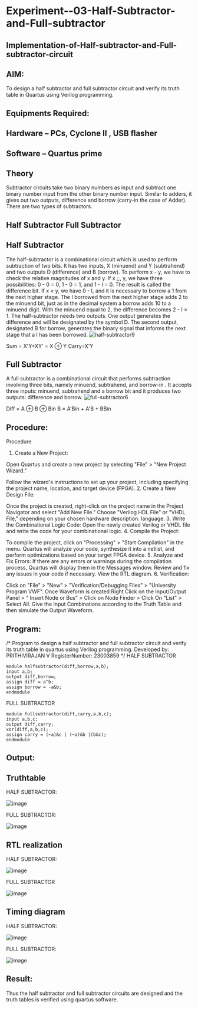 # Experiment--03-Half-Subtractor-and-Full-subtractor
## Implementation-of-Half-subtractor-and-Full-subtractor-circuit
## AIM:
To design a half subtractor and full subtractor circuit and verify its truth table in Quartus using Verilog programming.

## Equipments Required:
## Hardware – PCs, Cyclone II , USB flasher
## Software – Quartus prime
## Theory
Subtractor circuits take two binary numbers as input and subtract one binary number input from the other binary number input. Similar to adders, it gives out two outputs, difference and borrow (carry-in the case of Adder). There are two types of subtractors.

## Half Subtractor Full Subtractor
## Half Subtractor
The half-subtractor is a combinational circuit which is used to perform subtraction of two bits. It has two inputs, X (minuend) and Y (subtrahend) and two outputs D (difference) and B (borrow). To perform x - y, we have to check the relative magnitudes of x and y. If x ;;, y, we have three possibilities: 0 - 0 = 0, 1 - 0 = 1, and 1 - I = 0. The result is called the difference bit. If x < y, we have 0 - I, and it is necessary to borrow a 1 from the next higher stage. The I borrowed from the next higher stage adds 2 to the minuend bit, just as in the decimal system a borrow adds 10 to a minuend digit. With the minuend equal to 2, the difference becomes 2 - I = 1. The half-subtractor needs two outputs. One output generates the difference and will be designated by the symbol D. The second output, designated B for borrow, generates the binary signal that informs the next stage that a I has been borrowed.
![half-subtractor9](https://user-images.githubusercontent.com/36288975/166112538-58c3bc7c-ee5d-4e6a-ac8d-8e8328efe27a.png)


Sum = X'Y+XY' = X ⊕ Y
Carry=X'Y

## Full Subtractor
A full subtractor is a combinational circuit that performs subtraction involving three bits, namely minuend, subtrahend, and borrow-in . It accepts three inputs: minuend, subtrahend and a borrow bit and it produces two outputs: difference and borrow. 
![full-subtractor6](https://user-images.githubusercontent.com/36288975/166112541-24c68359-3de8-4674-ae22-8272ffc385ed.png)


Diff = A ⊕ B ⊕ Bin B = A'Bin + A'B + BBin

## Procedure:
Procedure
1.	Create a New Project:

Open Quartus and create a new project by selecting "File" > "New Project Wizard."

Follow the wizard's instructions to set up your project, including specifying the project name, location, and target device (FPGA).
2.	Create a New Design File:

Once the project is created, right-click on the project name in the Project Navigator and select "Add New File."
Choose "Verilog HDL File" or "VHDL File," depending on your chosen hardware description.
language.
3.	Write the Combinational Logic Code:
Open the newly created Verilog or VHDL file and write the code for your combinational logic.
4.	Compile the Project:

To compile the project, click on "Processing" > "Start Compilation" in the menu.
Quartus will analyze your code, synthesize it into a netlist, and perform optimizations based on your target FPGA device.
5.	Analyze and Fix Errors:
If there are any errors or warnings during the compilation process, Quartus will display them in the Messages window.
Review and fix any issues in your code if necessary. View the RTL diagram.
6.	Verification:

Click on "File" > "New" > "Verification/Debugging Files" > "University Program VWF".
Once Waveform is created Right Click on the Input/Output Panel > " Insert Node or Bus" > Click on Node Finder > Click On "List" > Select All.
Give the Input Combinations according to the Truth Table and then simulate the
Output Waveform.

## Program:
/*
Program to design a half subtractor and full subtractor circuit and verify its truth table in quartus using Verilog programming.
Developed by: PRITHIVIRAJAN V
RegisterNumber:  23003859
*/
HALF SUBTRACTOR
~~~
module halfsubtractor(diff,borrow,a,b);
input a,b;
output diff,borrow;
assign diff = a^b;
assign borrow = -a&b;
endmodule
~~~
FULL SUBTRACTOR
~~~
module fullsubtractor(diff,carry,a,b,c);
input a,b,c;
output diff,carry;
xor(diff,a,b,c);
assign carry = (~a)&c | (~a)&b |(b&c);
endmodule
~~~

## Output:

## Truthtable

HALF SUBTRACTOR:

![image](https://github.com/Prithivirajan2911/Experiment--04-Half-Subtractor-and-Full-subtractor/assets/147020085/6a89a638-f4ad-4509-80e5-b728fab823fa)

FULL SUBTRACTOR:

![image](https://github.com/Prithivirajan2911/Experiment--04-Half-Subtractor-and-Full-subtractor/assets/147020085/030b34ca-cd11-4591-a754-456e3c149845)

##  RTL realization

HALF SUBTRACTOR:

![image](https://github.com/Prithivirajan2911/Experiment--04-Half-Subtractor-and-Full-subtractor/assets/147020085/0a75c393-aab1-4a80-8776-ebda674ce088)

FULL SUBTRACTOR

![image](https://github.com/Prithivirajan2911/Experiment--04-Half-Subtractor-and-Full-subtractor/assets/147020085/1081f72d-dac5-4952-814e-6a5003e79a11)

## Timing diagram 

HALF SUBTRACTOR:

![image](https://github.com/Prithivirajan2911/Experiment--04-Half-Subtractor-and-Full-subtractor/assets/147020085/2a5d9491-ded0-477b-b938-7ed7171c899c)

FULL SUBTRACTOR:

![image](https://github.com/Prithivirajan2911/Experiment--04-Half-Subtractor-and-Full-subtractor/assets/147020085/a677a0c7-824a-4132-af39-999fff32fb40)


## Result:
Thus the half subtractor and full subtractor circuits are designed and the truth tables is verified using quartus software.
